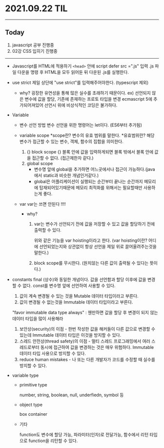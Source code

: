 # 2021.09.22 TIL

---
##  Today
1. javascript 공부 진행중
2. 02강 CSS 입히기 진행중

---

- Javascript를 HTML에 적용하기
  `<head>` 안에 script defer src =".js" 입력
  .js 파일 다운을 명령 후 HTML을 모두 읽어둔 뒤 다운된 .js를 실행한다.

- use strict
  제일 상단에 "use strict"를 입력해주어야한다. (typescript 제외)
    - why?
      굉장한 유연성을 통해 많은 실수를 초래하기 때문이다.
      ex) 선언되지 않은 변수에 값을 할당, 기존에 존재하는 프로토 타입을 변경
  ecmascript 5에 추가되어져있어 선언시 위에 비상식적인 코딩은 불가하다.
  
- Variable
    - 변수 선언 방법
      변수 선언을 위한 명령어는 let이다. (ES6부터 추가됨)
    - variable scope
      *scope란? 변수의 유효 범위를 말한다.
      *유효범위란? 해당 변수가 접근할 수 있는 변수, 객체, 함수의 집합을 의미한다.
  
        1. {} block scope
           {} 블록 안에 값을 입력하게되면 블록 밖에서 블록 안에 값을 접근할 수 없다. (접근제한자 같다.)
        2. global scope
            - 변수명 앞에 global을 추가하면 어느곳에서나 접근이 가능하다.(java에서 static과 비슷한 개념인거같다.)
            - global은 어플리케이션이 실행되는 순간부터 끝나는 순간까지 메모리에 탑재되어있기때문에 메모리 최적화를 위해서는 필요할때만 사용하는게 좋다.
           
    - var
      var는 쓰면 안된다 !!!!
        - why?
            1. var는 변수가 선언되기 전에 값을 저장할 수 있고 값을 할당하기 전에 출력할 수 있다.

               위와 같은 기능을 var hoisting이라고 한다. (var hoisting이란? 어디에 선언되었는지와 상관없이 항상 선언을 제일 위로 끌어올려주는것을 말한다.)

            2. block scope를 무시한다. (원치않는 다른 값이 출력될 수 있다는 뜻이다.)
- constants
  final (상수)와 동일한 개념이다. 값을 선언함과 할당 이후에 값을 변경할 수 없다.
  const를 변수명 앞에 선언하여 사용할 수 있다.

    1. 값이 계속 변경될 수 있는 것을 Mutable 데이터 타입이라고 부른다.
    2. 값이 변경될 수 없는것을 Immutable 데이터 타입이라고 부른다.

  "favor immutable data type always" : 웬만하면 값을 할당 후 변경이 되지 않는 데이터 타입을 많이 사용해라
    1. 보안상(security)의 이점 - 한번 작성한 값을 해커들이 다른 값으로 변경할 수 있는데 Immutable 데이터 타입은 이것을 방지할 수 있다.
    2. 스레드 안전상(thread safety)의 이점 - 멀티 스레드 프로그래밍에서 여러 스레드로부터 동시에 접근하여 값을 변경하는 것은 매우 위험하다. Immutable 데이터 타입 사용으로 방지할 수 있다.
    3. reduce human mistakes - 나 또는 다른 개발자가 코드를 수정할 때 실수를 방지할 수 있다.
  
- variable type
    - primitive type

      number, string, boolean, null, underfiedn, symbol 등

    - object type

      box container

    - 기타

      function도 변수에 할당 가능, 파라미터(인자)로 전달가능, 함수에서 리턴 타입으로 function을 리턴할 수 있다.
